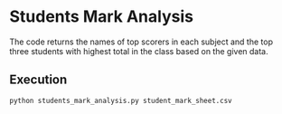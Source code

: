 # Students Mark Analysis
The code returns the names of top scorers in each subject and the top three students with highest total in the class based on the given data.

## Execution
```bash
python students_mark_analysis.py student_mark_sheet.csv
```
